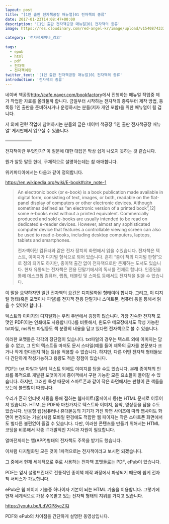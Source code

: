 ```yaml
---
layout: post
title: "[1인 출판 전자책공장 매뉴얼]01 전자책의 종류"
date: 2017-01-23T14:08:47+00:00
description: '[1인 출판 전자책공장 매뉴얼]01 전자책의 종류'
image: https://res.cloudinary.com/red-angel-kr/image/upload/v1540874333/blog_img/seminar.jpg

category: '전자책세미나_강의'
  
tags: 
  - epub
  - html
  - pdf
  - 전자책
  - 전자책이란
twitter_text: '[1인 출판 전자책공장 매뉴얼]01 전자책의 종류'
introduction: '전자책의 종류'
---
```


네이버 책공장<http://cafe.naver.com/bookfactory>에서 진행하는 매뉴얼 작업중 제가 작업한 자료를 올려둘까 합니다. 금일부터 시작하는 전자책의 종류부터 제작 방법, 등록등 1인 출판을 준비하시거나 운영하시는 분들(저자 개인 포함)을 위한 매뉴얼이 될 겁니다.

저 외에 관련 작업에 참여하시는 분들의 글은 네이버 책공장 &#8216;1인 출판 전자책공장 매뉴얼&#8217; 게시판에서 읽으실 수 있습니다.

&#8212;&#8212;&#8212;&#8212;&#8212;&#8212;

전자책이란 무엇인가? 이 질문에 대한 대답은 막상 쉽게 나오지 못하는 것 같습니다.
  
뭔가 알듯 말듯 한데, 구체적으로 설명하는데는 참 애매합니다.

위키피디아에서는 다음과 같이 정의합니다.

<https://en.wikipedia.org/wiki/E-book#cite_note-1>

> An electronic book (or e-book) is a book publication made available in digital form, consisting of text, images, or both, readable on the flat-panel display of computers or other electronic devices. Although sometimes defined as &#8220;an electronic version of a printed book&#8221;,[2] some e-books exist without a printed equivalent. Commercially produced and sold e-books are usually intended to be read on dedicated e-reader devices. However, almost any sophisticated computer device that features a controllable viewing screen can also be used to read e-books, including desktop computers, laptops, tablets and smartphones.
> 
> 전자책이란 컴퓨터와 같은 전자 장치의 화면에서 읽을 수있습니다. 전자책은 텍스트, 이미지가 디지털 형식으로 되어 있습니다. 흔히 “종이 책의 디지털 판형”으로 정의 되기도 하지만, 종이책 출간 없이 전자책으로만 존재하는 도서도 있습니다. 현재 유통되는 전자책은 전용 단말기에서의 독서를 전제로 합니다. 인증된을 통해 데스크톱 컴퓨터, 랩톱, 태블릿 및 스마트 등에서도 전자책을 읽을 수 있습니다.

이 말을 요약하자면 일단 전자책의 요건은 디지털화된 형태여야 합니다. 그리고, 이 디지털 형태(혹은 포맷이나 파일)를 전자책 전용 단말기나 스마트폰, 컴퓨터 등을 통해서 읽을 수 있어야 합니다. 

텍스트와 이미지의 디지털화는 우리 주변에서 굉장히 많습니다. 가장 친숙한 전자책 포맷인 PDF(이는 인쇄에도 사용합니다.)를 비롯해서, 윈도우 메모장에서도 작성 가능한 txt파일, ms워드 파일등도 책 분량의 내용을 담고 있다면 전자책으로 볼 수 있습니다.

이러한 포맷들은 각각의 장단점이 있습니다. txt파일의 경우는 텍스트 외에 이미지는 담을 수 없고, 그 안의 텍스트들 마저도 문서 스타일(예를 들어 제목의 글자를 본문보다 크거나 작게 한다든지 하는 등)을 적용할 수 없습니다. 하지만, 다른 어떤 전자책 형태들보다 간단하게 작성가능하고 용량도 적은 장점이 있습니다.

PDF는 txt 파일과 달리 텍스트 외에도 이미지를 담을 수도 있습니다. 본래 종이책의 인쇄를 목적으로 개발된 포맷이기에 종이책에서 구현 가능한 모든 요소들이 들어갈 수 있습니다. 하지만, 그러한 특성 때문에 스마트폰과 같이 작은 화면에서는 판형이 큰 책들을 보는데 불편함이 따릅니다.

우리가 흔히 인터넷 서핑을 통해 접하는 웹사이트(홈페이지 등)는 HTML 문서로 이루어져 있습니다. HTML은 PDF와 마찬가지로 텍스트와 이미지, 음악, 영상등을 담을 수도 있습니다. 반응형 웹(컴퓨터나 휴대폰등의 기기가 가진 화면 사이즈에 따라 웹사이트 화면이 변경되는 기술))처럼 모바일 환경에도 적합한 웹 페이지는 작은 스마트폰 화면에서도 별다른 불편없이 즐길 수 있습니다. 다만, 이러한 콘텐츠를 만들기 위해서는 HTML 코딩을 비롯해서 각종 IT개발적인 지식과 자원이 필요합니다.

얼마전까지는 앱(APP)형태의 전자책도 주목을 받기도 했습니다.
  
이처럼 디지털화된 모든 것이 1차적으로는 전자책이라고 보시면 되겠습니다.

그 중에서 현재 세계적으로 주로 사용하는 전자책 포맷들로는 PDF, ePub이 있습니다.

PDF는 앞서 설명드린대로 전통적인 종이책 제작 과정에서 파생되기 때문에 쉽게 전자책 서비스가 가능합니다.
  
ePub은 웹 페이지 기술중 하나이자 기본이 되는 HTML 기술을 이용합니다. 그렇기에 현재 세계적으로 가장 주목받고 있는 전자책 형태의 지위를 가지고 있습니다.

<https://youtu.be/LdVOP8ycZIQ>
  
PDF와 ePub의 차이점을 간단하게 설명한 동영상입니다.
